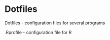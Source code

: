 Dotfiles
========

Dotfiles - configuration files for several programs

.Rprofile - configuration file for R
